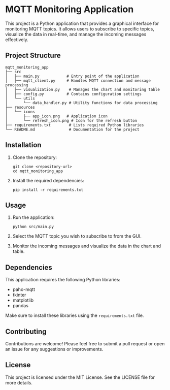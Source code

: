 # MQTT Monitoring Application

This project is a Python application that provides a graphical interface for monitoring MQTT topics. It allows users to subscribe to specific topics, visualize the data in real-time, and manage the incoming messages effectively.

## Project Structure

```
mqtt_monitoring_app
├── src
│   ├── main.py            # Entry point of the application
│   ├── mqtt_client.py     # Handles MQTT connection and message processing
│   ├── visualization.py    # Manages the chart and monitoring table
│   ├── config.py          # Contains configuration settings
│   └── utils
│       └── data_handler.py # Utility functions for data processing
├── resources
│   └── icons
│       ├── app_icon.png   # Application icon
│       └── refresh_icon.png # Icon for the refresh button
├── requirements.txt        # Lists required Python libraries
└── README.md               # Documentation for the project
```

## Installation

1. Clone the repository:
   ```
   git clone <repository-url>
   cd mqtt_monitoring_app
   ```

2. Install the required dependencies:
   ```
   pip install -r requirements.txt
   ```

## Usage

1. Run the application:
   ```
   python src/main.py
   ```

2. Select the MQTT topic you wish to subscribe to from the GUI.

3. Monitor the incoming messages and visualize the data in the chart and table.

## Dependencies

This application requires the following Python libraries:
- paho-mqtt
- tkinter
- matplotlib
- pandas

Make sure to install these libraries using the `requirements.txt` file.

## Contributing

Contributions are welcome! Please feel free to submit a pull request or open an issue for any suggestions or improvements.

## License

This project is licensed under the MIT License. See the LICENSE file for more details.